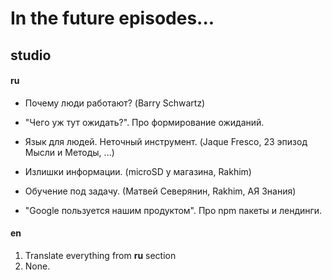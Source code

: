 # In the future episodes...

## studio

#### ru

- Почему люди работают? (Barry Schwartz)

- "Чего уж тут ожидать?". Про формирование ожиданий.

- Язык для людей. Неточный инструмент. (Jaque Fresco, 23 эпизод Мысли и Методы, ...)

- Излишки информации. (microSD у магазина, Rakhim)

- Обучение под задачу. (Матвей Северянин, Rakhim, АЯ Знания)

- "Google пользуется нашим продуктом". Про npm пакеты и лендинги.

#### en

1. Translate everything from **ru** section
2. None.
